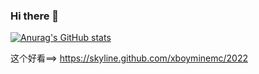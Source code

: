 ### Hi there 👋
[![Anurag's GitHub stats](https://github-readme-stats.vercel.app/api?username=xBoyMinemc)](https://github.com/anuraghazra/github-readme-stats)

这个好看==> https://skyline.github.com/xboyminemc/2022
